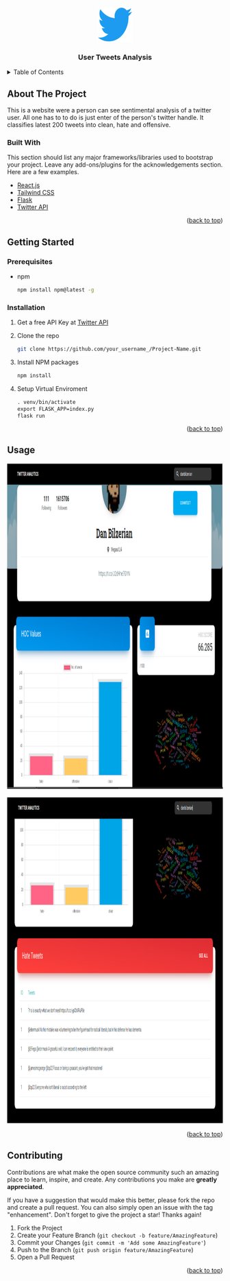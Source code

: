 <div id="top"></div>

<!-- PROJECT LOGO -->
<br />
<div align="center">
    <img src="./logo.png" alt="Logo" width="80" height="80">
  </a>

  <h3 align="center">User Tweets Analysis</h3>
</div>

<!-- TABLE OF CONTENTS -->
<details>
  <summary>Table of Contents</summary>
  <ol>
    <li>
      <a href="#about-the-project">About The Project</a>
      <ul>
        <li><a href="#built-with">Built With</a></li>
      </ul>
    </li>
    <li>
      <a href="#getting-started">Getting Started</a>
      <ul>
        <li><a href="#prerequisites">Prerequisites</a></li>
        <li><a href="#installation">Installation</a></li>
      </ul>
    </li>
    <li><a href="#usage">Usage</a></li>
    <li><a href="#contributing">Contributing</a></li>
  </ol>
</details>

<!-- ABOUT THE PROJECT -->
## About The Project

This is a website were a person can see sentimental analysis of a twitter user. All one has to to do is just enter of the person's twitter handle.
It classifies latest 200 tweets into clean, hate and offensive.


### Built With

This section should list any major frameworks/libraries used to bootstrap your project. Leave any add-ons/plugins for the acknowledgements section. Here are a few examples.

* [React.js](https://reactjs.org/)
* [Tailwind CSS](https://tailwindcss.com/blog/tailwindcss-v3)
* [Flask](https://flask.palletsprojects.com/en/2.1.x/)
* [Twitter API](https://developer.twitter.com/en/docs/twitter-api)

<p align="right">(<a href="#top">back to top</a>)</p>

<!-- GETTING STARTED -->
## Getting Started

### Prerequisites


* npm

  ```sh
  npm install npm@latest -g
  ```

### Installation


1. Get a free API Key at [Twitter API](https://developer.twitter.com/en/docs/twitter-api)
2. Clone the repo

   ```sh
   git clone https://github.com/your_username_/Project-Name.git
   ```

3. Install NPM packages

   ```sh
   npm install
   ```
4. Setup Virtual Enviroment
    ```
    . venv/bin/activate
    export FLASK_APP=index.py
    flask run
    ```

<p align="right">(<a href="#top">back to top</a>)</p>

<!-- USAGE EXAMPLES -->
## Usage

<img src="./tanalysis1.png" alt="Logo" width="1000" height="760">
<div>
<br>
</div>
<img src="./tanalysis2.png" alt="Logo" width="1000" height="760">


<p align="right">(<a href="#top">back to top</a>)</p>


<!-- CONTRIBUTING -->
## Contributing

Contributions are what make the open source community such an amazing place to learn, inspire, and create. Any contributions you make are **greatly appreciated**.

If you have a suggestion that would make this better, please fork the repo and create a pull request. You can also simply open an issue with the tag "enhancement".
Don't forget to give the project a star! Thanks again!

1. Fork the Project
2. Create your Feature Branch (`git checkout -b feature/AmazingFeature`)
3. Commit your Changes (`git commit -m 'Add some AmazingFeature'`)
4. Push to the Branch (`git push origin feature/AmazingFeature`)
5. Open a Pull Request

<p align="right">(<a href="#top">back to top</a>)</p>

